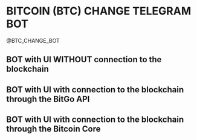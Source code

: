# BITCOIN (BTC) CHANGE TELEGRAM BOT

@BTC_CHANGE_BOT

## BOT with UI WITHOUT connection to the blockchain


## BOT with UI with connection to the blockchain through the BitGo API


## BOT with UI with connection to the blockchain through the Bitcoin Core


